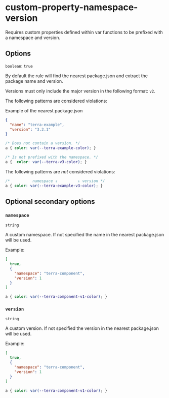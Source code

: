 # custom-property-namespace-version

Requires custom properties defined within var functions to be prefixed with a namespace and version.

## Options

`boolean`: `true`

By default the rule will find the nearest package.json and extract the package name and version.

Versions must only include the major version in the following format: `v2`.

The following patterns are considered violations:

Example of the nearest package.json
```json
{
  "name": "terra-example",
  "version": "3.2.1"
}
```
```css
/* Does not contain a version. */
a { color: var(--terra-example-color); }
```
```css
/* Is not prefixed with the namespace. */
a {  color: var(--terra-v3-color); }
```

The following patterns are *not* considered violations:

```css
/*          namespace ↓         ↓ version */
a { color: var(--terra-example-v3-color); }
```

## Optional secondary options

### `namespace`

`string`

A custom namespace. If not specified the name in the nearest package.json will be used.

Example:
```json
[
  true,
  {
    "namespace": "terra-component",
    "version": 1
  }
]
```

```css
a { color: var(--terra-component-v1-color); }
```


### `version`

`string`

A custom version. If not specified the version in the nearest package.json will be used.

Example:
```json
[
  true,
  {
    "namespace": "terra-component",
    "version": 1
  }
]
```

```css
a { color: var(--terra-component-v1-color); }
```
